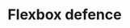 ---
title: Flexbox defence
subcategory: desarrolladores
category: tutoriales diseñar desarrollar flexbox en
contenido: 'Un juego para aprender Flexbox'
content: 'A game for learning Flexbox'
link: 'http://www.flexboxdefense.com/'
favicon: 'http://www.flexboxdefense.com/images/favicon.ico'
image: "flexbox-defence"
---